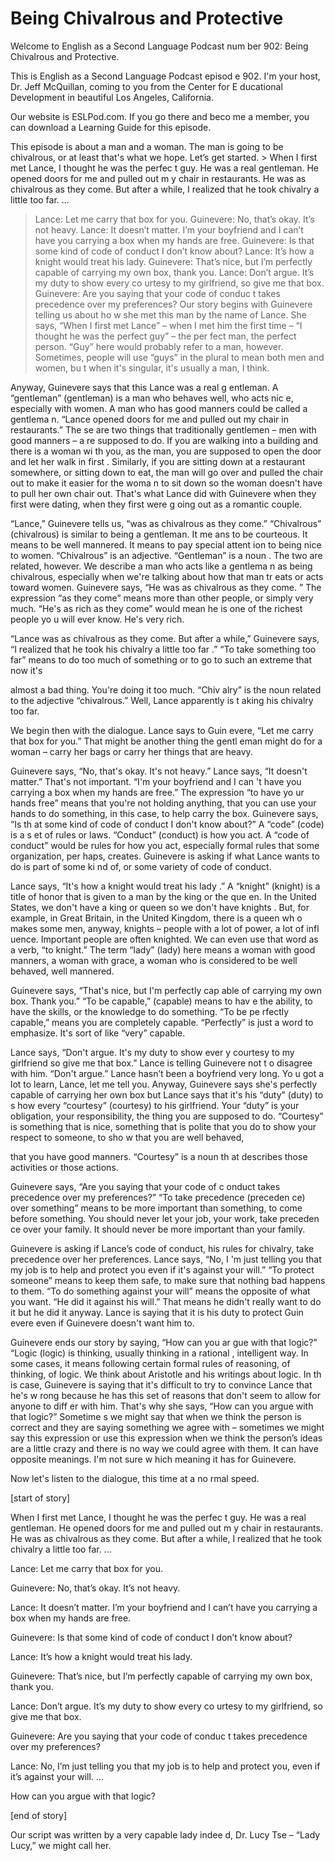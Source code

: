 # Being Chivalrous and Protective

Welcome to English as a Second Language Podcast num ber 902: Being Chivalrous and Protective.

This is English as a Second Language Podcast episod e 902. I'm your host, Dr. Jeff McQuillan, coming to you from the Center for E ducational Development in beautiful Los Angeles, California.

Our website is ESLPod.com. If you go there and beco me a member, you can download a Learning Guide for this episode.

This episode is about a man and a woman. The man is  going to be chivalrous, or at least that's what we hope. Let’s get started. > When I first met Lance, I thought he was the perfec t guy.  He was a real gentleman.  He opened doors for me and pulled out m y chair in restaurants.  He was as chivalrous as they come.  But after a while,  I realized that he took chivalry a little too far. ...
> Lance:  Let me carry that box for you.
> Guinevere:  No, that’s okay.  It’s not heavy.
> Lance:  It doesn’t matter.  I’m your boyfriend and I can’t have you carrying a box when my hands are free.
> Guinevere:  Is that some kind of code of conduct I don’t know about?
> Lance:  It’s how a knight would treat his lady.
> Guinevere:  That’s nice, but I’m perfectly capable of carrying my own box, thank you.
> Lance:  Don’t argue.  It’s my duty to show every co urtesy to my girlfriend, so give me that box.
> Guinevere:  Are you saying that your code of conduc t takes precedence over my preferences?
> Our story begins with Guinevere telling us about ho w she met this man by the name of Lance. She says, “When I first met Lance” –  when I met him the first time – “I thought he was the perfect guy” – the per fect man, the perfect person. “Guy” here would probably refer to a man, however. Sometimes, people will use “guys” in the plural to mean both men and women, bu t when it's singular, it's usually a man, I think.

Anyway, Guinevere says that this Lance was a real g entleman. A “gentleman” (gentleman) is a man who behaves well, who acts nic e, especially with women. A man who has good manners could be called a gentlema n. “Lance opened doors for me and pulled out my chair in restaurants.” The se are two things that traditionally gentlemen – men with good manners – a re supposed to do. If you are walking into a building and there is a woman wi th you, as the man, you are supposed to open the door and let her walk in first . Similarly, if you are sitting down at a restaurant somewhere, or sitting down to eat, the man will go over and pulled the chair out to make it easier for the woma n to sit down so the woman doesn't have to pull her own chair out. That's what  Lance did with Guinevere when they first were dating, when they first were g oing out as a romantic couple.

“Lance,” Guinevere tells us, “was as chivalrous as they come.” “Chivalrous” (chivalrous) is similar to being a gentleman. It me ans to be courteous. It means to be well mannered. It means to pay special attent ion to being nice to women. “Chivalrous” is an adjective. “Gentleman” is a noun . The two are related, however. We describe a man who acts like a gentlema n as being chivalrous, especially when we're talking about how that man tr eats or acts toward women. Guinevere says, “He was as chivalrous as they come. ” The expression “as they come” means more than other people, or simply very much. “He's as rich as they come” would mean he is one of the richest people yo u will ever know. He's very rich.

“Lance was as chivalrous as they come. But after a while,” Guinevere says, “I realized that he took his chivalry a little too far .” “To take something too far” means to do too much of something or to go to such an extreme that now it's

almost a bad thing. You're doing it too much. “Chiv alry” is the noun related to the adjective “chivalrous.” Well, Lance apparently is t aking his chivalry too far.

We begin then with the dialogue. Lance says to Guin evere, “Let me carry that box for you.” That might be another thing the gentl eman might do for a woman – carry her bags or carry her things that are heavy.

Guinevere says, “No, that's okay. It's not heavy.” Lance says, “It doesn't matter.” That's not important. “I'm your boyfriend and I can 't have you carrying a box when my hands are free.” The expression “to have yo ur hands free” means that you're not holding anything, that you can use your hands to do something, in this case, to help carry the box. Guinevere says, “Is th at some kind of code of conduct I don't know about?” A “code” (code) is a s et of rules or laws. “Conduct” (conduct) is how you act. A “code of conduct” would  be rules for how you act, especially formal rules that some organization, per haps, creates. Guinevere is asking if what Lance wants to do is part of some ki nd of, or some variety of code of conduct.

Lance says, “It's how a knight would treat his lady .” A “knight” (knight) is a title of honor that is given to a man by the king or the que en. In the United States, we don't have a king or queen so we don't have knights . But, for example, in Great Britain, in the United Kingdom, there is a queen wh o makes some men, anyway, knights – people with a lot of power, a lot of infl uence. Important people are often knighted. We can even use that word as a verb, “to knight.” The term “lady” (lady) here means a woman with good manners, a woman with grace, a woman who is considered to be well behaved, well mannered.

Guinevere says, “That's nice, but I'm perfectly cap able of carrying my own box. Thank you.” “To be capable,” (capable) means to hav e the ability, to have the skills, or the knowledge to do something. “To be pe rfectly capable,” means you are completely capable. “Perfectly” is just a word to emphasize. It's sort of like “very” capable.

Lance says, “Don't argue. It's my duty to show ever y courtesy to my girlfriend so give me that box.” Lance is telling Guinevere not t o disagree with him. “Don't argue.” Lance hasn’t been a boyfriend very long. Yo u got a lot to learn, Lance, let me tell you. Anyway, Guinevere says she's perfectly  capable of carrying her own box but Lance says that it's his “duty” (duty) to s how every “courtesy” (courtesy) to his girlfriend. Your “duty” is your obligation, your responsibility, the thing you are supposed to do. “Courtesy” is something that is  nice, something that is polite that you do to show your respect to someone, to sho w that you are well behaved,

that you have good manners. “Courtesy” is a noun th at describes those activities or those actions.

Guinevere says, “Are you saying that your code of c onduct takes precedence over my preferences?” “To take precedence (preceden ce) over something” means to be more important than something, to come before something. You should never let your job, your work, take preceden ce over your family. It should never be more important than your family.

Guinevere is asking if Lance’s code of conduct, his  rules for chivalry, take precedence over her preferences. Lance says, “No, I 'm just telling you that my job is to help and protect you even if it's against  your will.” “To protect someone” means to keep them safe, to make sure that nothing bad happens to them. “To do something against your will” means the opposite of what you want. “He did it against his will.” That means he didn't really want  to do it but he did it anyway. Lance is saying that it is his duty to protect Guin evere even if Guinevere doesn't want him to.

Guinevere ends our story by saying, “How can you ar gue with that logic?” “Logic (logic) is thinking, usually thinking in a rational , intelligent way. In some cases, it means following certain formal rules of reasoning, of thinking, of logic. We think about Aristotle and his writings about logic. In th is case, Guinevere is saying that it's difficult to try to convince Lance that he's w rong because he has this set of reasons that don't seem to allow for anyone to diff er with him. That's why she says, “How can you argue with that logic?” Sometime s we might say that when we think the person is correct and they are saying something we agree with – sometimes we might say this expression or use this expression when we think the person’s ideas are a little crazy and there is no way we could agree with them. It can have opposite meanings. I'm not sure w hich meaning it has for Guinevere.

Now let's listen to the dialogue, this time at a no rmal speed.

[start of story]

When I first met Lance, I thought he was the perfec t guy.  He was a real gentleman.  He opened doors for me and pulled out m y chair in restaurants.  He was as chivalrous as they come.  But after a while,  I realized that he took chivalry a little too far. ...

Lance:  Let me carry that box for you.

 Guinevere:  No, that’s okay.  It’s not heavy.

Lance:  It doesn’t matter.  I’m your boyfriend and I can’t have you carrying a box when my hands are free.

Guinevere:  Is that some kind of code of conduct I don’t know about?

Lance:  It’s how a knight would treat his lady.

Guinevere:  That’s nice, but I’m perfectly capable of carrying my own box, thank you.

Lance:  Don’t argue.  It’s my duty to show every co urtesy to my girlfriend, so give me that box.

Guinevere:  Are you saying that your code of conduc t takes precedence over my preferences?

Lance:  No, I’m just telling you that my job is to help and protect you, even if it’s against your will. ...

How can you argue with that logic?

[end of story]

Our script was written by a very capable lady indee d, Dr. Lucy Tse – “Lady Lucy,” we might call her.



